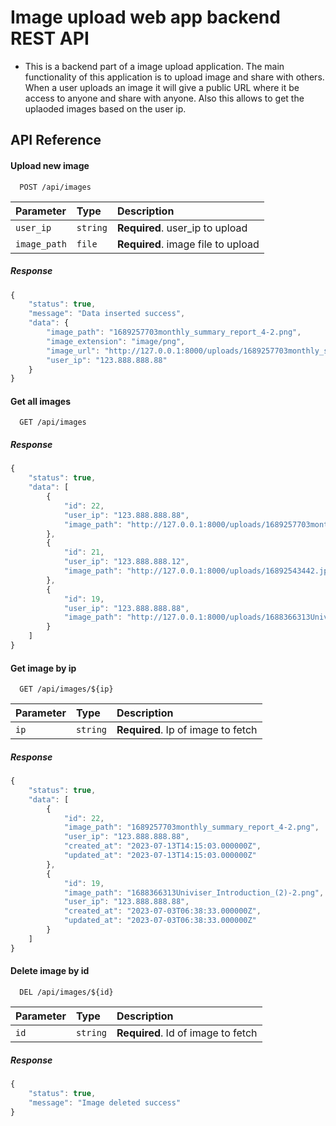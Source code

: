 # Image upload web app backend REST API

- This is a backend part of a image upload application. The main functionality of this application is to upload image and share with others. When a user uploads an image it will give a public URL where it be access to anyone and share with anyone. Also this allows to get the uplaoded images based on the user ip.


  
## API Reference

#### Upload new image

```http
  POST /api/images
```

| Parameter | Type     | Description                       |
| :-------- | :------- | :-------------------------------- |
| `user_ip`      | `string` | **Required**. user_ip to upload |
| `image_path`   | `file` | **Required**. image file to upload |

##### Response

```javascript
{
    "status": true,
    "message": "Data inserted success",
    "data": {
        "image_path": "1689257703monthly_summary_report_4-2.png",
        "image_extension": "image/png",
        "image_url": "http://127.0.0.1:8000/uploads/1689257703monthly_summary_report_4-2.png",
        "user_ip": "123.888.888.88"
    }
}
```

#### Get all images

```http
  GET /api/images
```
##### Response

```javascript
{
    "status": true,
    "data": [
        {
            "id": 22,
            "user_ip": "123.888.888.88",
            "image_path": "http://127.0.0.1:8000/uploads/1689257703monthly_summary_report_4-2.png"
        },
        {
            "id": 21,
            "user_ip": "123.888.888.12",
            "image_path": "http://127.0.0.1:8000/uploads/16892543442.jpg"
        },
        {
            "id": 19,
            "user_ip": "123.888.888.88",
            "image_path": "http://127.0.0.1:8000/uploads/1688366313Univiser_Introduction_(2)-2.png"
        }
    ]
}
```

#### Get image by ip

```http
  GET /api/images/${ip}
```

| Parameter | Type     | Description                       |
| :-------- | :------- | :-------------------------------- |
| `ip`      | `string` | **Required**. Ip of image to fetch |

##### Response

```javascript
{
    "status": true,
    "data": [
        {
            "id": 22,
            "image_path": "1689257703monthly_summary_report_4-2.png",
            "user_ip": "123.888.888.88",
            "created_at": "2023-07-13T14:15:03.000000Z",
            "updated_at": "2023-07-13T14:15:03.000000Z"
        },
        {
            "id": 19,
            "image_path": "1688366313Univiser_Introduction_(2)-2.png",
            "user_ip": "123.888.888.88",
            "created_at": "2023-07-03T06:38:33.000000Z",
            "updated_at": "2023-07-03T06:38:33.000000Z"
        }
    ]
}
```


#### Delete image by id

```http
  DEL /api/images/${id}
```

| Parameter | Type     | Description                       |
| :-------- | :------- | :-------------------------------- |
| `id`      | `string` | **Required**. Id of image to fetch |


##### Response

```javascript
{
    "status": true,
    "message": "Image deleted success"
}
```
